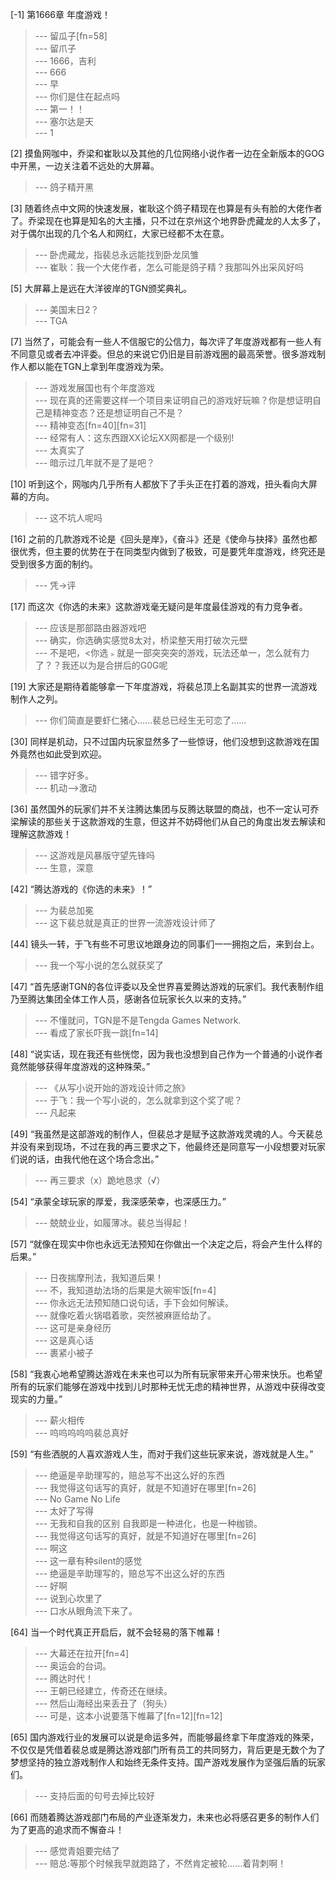 
[-1] 第1666章 年度游戏！
>--- 留瓜子[fn=58]<br>
>--- 留爪子<br>
>--- 1666，吉利<br>
>--- 666<br>
>--- 早<br>
>--- 你们是住在起点吗<br>
>--- 第一！！<br>
>--- 塞尔达是天<br>
>--- 1<br>

[2] 摸鱼网咖中，乔梁和崔耿以及其他的几位网络小说作者一边在全新版本的GOG中开黑，一边关注着不远处的大屏幕。
>--- 鸽子精开黑<br>

[3] 随着终点中文网的快速发展，崔耿这个鸽子精现在也算是有头有脸的大佬作者了。乔梁现在也算是知名的大主播，只不过在京州这个地界卧虎藏龙的人太多了，对于偶尔出现的几个名人和网红，大家已经都不太在意。
>--- 卧虎藏龙，指裴总永远能找到卧龙凤雏<br>
>--- 崔耿：我一个大佬作者，怎么可能是鸽子精？我那叫外出采风好吗<br>

[5] 大屏幕上是远在大洋彼岸的TGN颁奖典礼。
>--- 美国末日2？<br>
>--- TGA<br>

[7] 当然了，可能会有一些人不信服它的公信力，每次评了年度游戏都有一些人有不同意见或者去冲评委。但总的来说它仍旧是目前游戏圈的最高荣誉。很多游戏制作人都以能在TGN上拿到年度游戏为荣。
>--- 游戏发展国也有个年度游戏<br>
>--- 现在真的还需要这样一个项目来证明自己的游戏好玩嘛？你是想证明自己是精神变态？还是想证明自己不是？<br>
>--- 精神变态[fn=40][fn=31]<br>
>--- 经常有人：这东西跟XX论坛XX网都是一个级别!<br>
>--- 太真实了<br>
>--- 暗示过几年就不是了是吧？<br>

[10] 听到这个，网咖内几乎所有人都放下了手头正在打着的游戏，扭头看向大屏幕的方向。
>--- 这不坑人呢吗<br>

[16] 之前的几款游戏不论是《回头是岸》，《奋斗》还是《使命与抉择》虽然也都很优秀，但主要的优势在于在同类型内做到了极致，可是要凭年度游戏，终究还是受到很多方面的制约。
>--- 凭→评<br>

[17] 而这次《你选的未来》这款游戏毫无疑问是年度最佳游戏的有力竞争者。
>--- 应该是那部路由器游戏吧<br>
>--- 确实，你选确实感觉8太对，桥梁整天用打破次元壁<br>
>--- 不是吧，<你选﹥就是一部突突突的游戏，玩法还单一，怎么就有力了？？我还以为是合拼后的G0G呢<br>

[19] 大家还是期待着能够拿一下年度游戏，将裴总顶上名副其实的世界一流游戏制作人之列。
>--- 你们简直是要虾仁猪心……裴总已经生无可恋了……<br>

[30] 同样是机动，只不过国内玩家显然多了一些惊讶，他们没想到这款游戏在国外竟然也如此受到欢迎。
>--- 错字好多。<br>
>--- 机动——>激动<br>

[36] 虽然国外的玩家们并不关注腾达集团与反腾达联盟的商战，也不一定认可乔梁解读的那些关于这款游戏的生意，但这并不妨碍他们从自己的角度出发去解读和理解这款游戏！
>--- 这游戏是风暴版守望先锋吗<br>
>--- 生意，深意<br>

[42] “腾达游戏的《你选的未来》！”
>--- 为裴总加冕<br>
>--- 这下裴总就是真正的世界一流游戏设计师了<br>

[44] 镜头一转，于飞有些不可思议地跟身边的同事们一一拥抱之后，来到台上。
>--- 我一个写小说的怎么就获奖了<br>

[47] “首先感谢TGN的各位评委以及全世界喜爱腾达游戏的玩家们。我代表制作组乃至腾达集团全体工作人员，感谢各位玩家长久以来的支持。”
>--- 不懂就问，TGN是不是Tengda Games Network.<br>
>--- 看成了家长吓我一跳[fn=14]<br>

[48] “说实话，现在我还有些恍惚，因为我也没想到自己作为一个普通的小说作者竟然能够获得年度游戏的这种殊荣。”
>--- 《从写小说开始的游戏设计师之旅》<br>
>--- 于飞：我一个写小说的，怎么就拿到这个奖了呢？<br>
>--- 凡起来<br>

[49] “我虽然是这部游戏的制作人，但裴总才是赋予这款游戏灵魂的人。今天裴总并没有来到现场，不过在我的再三要求之下，他最终还是同意写一小段想要对玩家们说的话，由我代他在这个场合念出。”
>--- 再三要求（x）跪地恳求（√）<br>

[54] “承蒙全球玩家的厚爱，我深感荣幸，也深感压力。”
>--- 兢兢业业，如履薄冰。裴总当得起！<br>

[57] “就像在现实中你也永远无法预知在你做出一个决定之后，将会产生什么样的后果。”
>--- 日夜揣摩刑法，我知道后果！<br>
>--- 不，我知道劫法场的后果是大碗牢饭[fn=4]<br>
>--- 你永远无法预知随口说句话，手下会如何解读。<br>
>--- 就像吃着火锅唱着歌，突然被麻匪给劫了。<br>
>--- 这可是亲身经历<br>
>--- 这是真心话<br>
>--- 裹紧小被子<br>

[58] “我衷心地希望腾达游戏在未来也可以为所有玩家带来开心带来快乐。也希望所有的玩家们能够在游戏中找到儿时那种无忧无虑的精神世界，从游戏中获得改变现实的力量。”
>--- 薪火相传<br>
>--- 呜呜呜呜呜裴总真好<br>

[59] “有些洒脱的人喜欢游戏人生，而对于我们这些玩家来说，游戏就是人生。”
>--- 绝逼是辛助理写的，赔总写不出这么好的东西<br>
>--- 我觉得这句话写的真好，就是不知道好在哪里[fn=26]<br>
>--- No Game No Life<br>
>--- 太好了写得<br>
>--- 无我和自我的区别
自我即是一种进化，也是一种枷锁。<br>
>--- 我觉得这句话写的真好，就是不知道好在哪里[fn=26]<br>
>--- 啊这<br>
>--- 这一章有种silent的感觉<br>
>--- 绝逼是辛助理写的，赔总写不出这么好的东西<br>
>--- 好啊<br>
>--- 说到心坎里了<br>
>--- 口水从眼角流下来了。<br>

[64] 当一个时代真正开启后，就不会轻易的落下帷幕！
>--- 大幕还在拉开[fn=4]<br>
>--- 奥运会的台词。<br>
>--- 腾达时代！<br>
>--- 王朝已经建立，传奇还在继续。<br>
>--- 然后山海经出来丢丑了（狗头）<br>
>--- 可是，这本小说要落下帷幕了[fn=12][fn=12]<br>

[65] 国内游戏行业的发展可以说是命运多舛，而能够最终拿下年度游戏的殊荣，不仅仅是凭借着裴总或是腾达游戏部门所有员工的共同努力，背后更是无数个为了梦想坚持的独立游戏制作人和始终无条件支持。国产游戏发展作为坚强后盾的玩家们。
>--- 支持后面的句号去掉比较好<br>

[66] 而随着腾达游戏部门布局的产业逐渐发力，未来也必将感召更多的制作人们为了更高的追求而不懈奋斗！
>--- 感觉青姐要完结了<br>
>--- 赔总:等那个时候我早就跑路了，不然肯定被轮……着背刺啊！<br>
